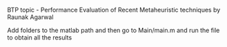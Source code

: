 BTP topic - Performance Evaluation of Recent Metaheuristic techniques
by Raunak Agarwal

Add folders to the matlab path and then
go to Main/main.m and run the file to obtain all the results
